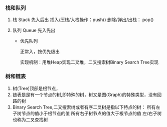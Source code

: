 

### 栈和队列

  1. 栈
    Stack 先入后出
    插入/压栈/入栈操作：push()
    删除/弹出/出栈： pop()
  2. 队列
     Queue 先入先出
     
     * 优先队列
        
        正常入，按优先级出
        
        实现机制：用堆Heap实现二叉堆，二叉搜索树Binary Search Tree实现
        
### 树和链表

  1. 树(Tree)顶部是根节点，
  2. 链表是是有一个节点的树,即特殊的树，树又是图(Graph)的特殊类型，没有回路的树
  3. Binary Search Tree,二叉搜索树或者有序二叉树是指以下特点的树：
      所有左子树节点的值小于根节点的值
      所有右子树节点的值大于根节点的值
      左/右子树也称为二叉查找树
      
  
